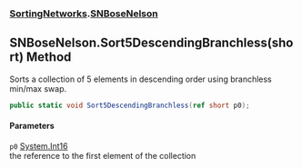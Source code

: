 ### [SortingNetworks](SortingNetworks.md 'SortingNetworks').[SNBoseNelson](SortingNetworks_SNBoseNelson.md 'SortingNetworks.SNBoseNelson')
## SNBoseNelson.Sort5DescendingBranchless(short) Method
Sorts a collection of 5 elements in descending order using branchless min/max swap.  
```csharp
public static void Sort5DescendingBranchless(ref short p0);
```
#### Parameters
<a name='SortingNetworks_SNBoseNelson_Sort5DescendingBranchless(short)_p0'></a>
`p0` [System.Int16](https://docs.microsoft.com/en-us/dotnet/api/System.Int16 'System.Int16')  
the reference to the first element of the collection
  
